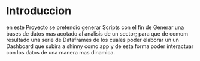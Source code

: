 # Introduccion
en este Proyecto se pretendio generar Scripts con el fin de Generar una bases de datos mas acotado al analisis de un sector;
para que de comom resultado una serie de Dataframes de los cuales poder elaborar un un Dashboard que subira a shinny como app
y de esta forma poder interactuar con  los datos de una manera mas dinamica.
